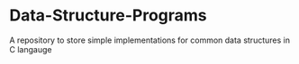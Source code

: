 # Data-Structure-Programs
A repository to store simple implementations for common data structures in C langauge
